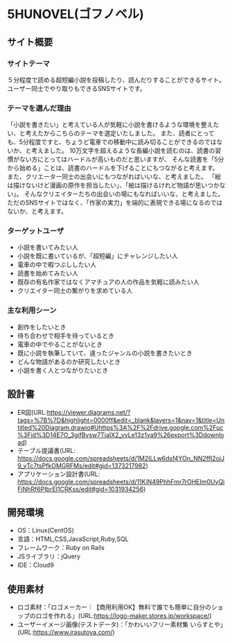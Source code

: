 # 5HUNOVEL(ゴフノベル)

## サイト概要
### サイトテーマ
５分程度で読める超短編小説を投稿したり、読んだりすることができるサイト。ユーザー同士でやり取りもできるSNSサイトです。

### テーマを選んだ理由
「小説を書きたい」と考えている人が気軽に小説を書けるような環境を整えたい、と考えたからこちらのテーマを選定いたしました。
また、読者にとっても、5分程度ですと、ちょうど電車での移動中に読み切ることができるのではないか、と考えました。
10万文字を超えるような長編小説を読むのは、読書の習慣がない方にとってはハードルが高いものだと思いますが、
そんな読書を「5分から始める」ことは、読書のハードルを下げることにもつながると考えます。
また、クリエーター同士の出会いにもつながればいいな、と考えました。
「絵は描けないけど漫画の原作を担当したい」、「絵は描けるけれど物語が思いつかない」。
そんなクリエイターたちの出会いの場にもなればいいな、と考えました。
ただのSNSサイトではなく、「作家の実力」を端的に表現できる場になるのではないか、と考えます。

### ターゲットユーザ
- 小説を書いてみたい人
- 小説を既に書いているが、「超短編」にチャレンジしたい人
- 電車の中で暇つぶししたい人
- 読書を始めてみたい人
- 既存の有名作家ではなくアマチュアの人の作品を気軽に読みたい人
- クリエイター同士の繋がりを求めている人

### 主な利用シーン
- 創作をしたいとき
- 待ち合わせで相手を待っているとき
- 電車の中でやることがないとき
- 既に小説を執筆していて、違ったジャンルの小説を書きたいとき
- どんな物語があるのか研究したいとき
- 小説を書く人とつながりたいとき

## 設計書
- ER図(URL:https://viewer.diagrams.net/?tags=%7B%7D&highlight=0000ff&edit=_blank&layers=1&nav=1&title=Untitled%20Diagram.drawio#Uhttps%3A%2F%2Fdrive.google.com%2Fuc%3Fid%3D14E7O_3gifBvsw7TjaIX2_vyLe13z1ya9%26export%3Ddownload)
- テーブル提議書(URL: https://docs.google.com/spreadsheets/d/1M2ILLw6dsf4YOn_NN2ffI2oiJ9_yTc7tsPfkOMGRFMs/edit#gid=1373217982)
- アプリケーション設計書(URL: https://docs.google.com/spreadsheets/d/11KiN49PhhFmr7rOHEIm0UyQiFiNhRf6PIbrEI1CRKss/edit#gid=1031934256)


## 開発環境
- OS：Linux(CentOS)
- 言語：HTML,CSS,JavaScript,Ruby,SQL
- フレームワーク：Ruby on Rails
- JSライブラリ：jQuery
- IDE：Cloud9

## 使用素材
- ロゴ素材：「ロゴメーカー｜【商用利用OK】無料で誰でも簡単に自分のショップのロゴを作れる」(URL:https://logo-maker.stores.jp/workspace/)
- ユーザーイメージ画像(テストデータ)：「かわいいフリー素材集 いらすとや」(URL:https://www.irasutoya.com/)